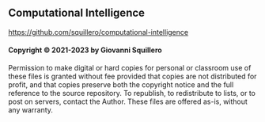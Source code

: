## Computational Intelligence

<https://github.com/squillero/computational-intelligence>

#### Copyright © 2021-2023 by Giovanni Squillero

Permission to make digital or hard copies for personal or classroom use of
these files is granted without fee provided that copies are not distributed
for profit, and that copies preserve both the copyright notice and the full
reference to the source repository. To republish, to redistribute to lists,
or to post on servers, contact the Author.
These files are offered as-is, without any warranty.
